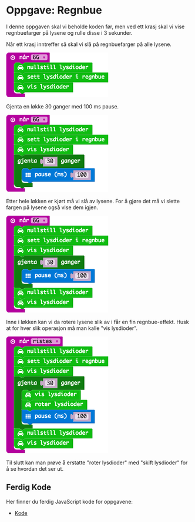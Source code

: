 # Oppgave: Regnbue

I denne oppgaven skal vi beholde koden før, men ved ett krasj skal vi
vise regnbuefarger på lysene og rulle disse i 3 sekunder.

Når ett krasj inntreffer så skal vi slå på regnbuefarger på alle lysene.

![Kode](block-1.png)

Gjenta en løkke 30 ganger med 100 ms pause.

![Kode](block-2.png)

Etter hele løkken er kjørt må vi slå av lysene. For å gjøre det må vi
slette fargen på lysene også vise dem igjen.

![Kode](block-3.png)

Inne i løkken kan vi da rotere lysene slik av i får en fin regnbue-effekt.
Husk at for hver slik operasjon må man kalle "vis lysdioder".

![Kode](block-4.png)

Til slutt kan man prøve å erstatte "roter lysdioder" med "skift lysdioder"
for å se hvordan det ser ut.

## Ferdig Kode

Her finner du ferdig JavaScript kode for oppgavene:

* [Kode](code.js)
